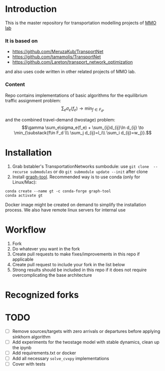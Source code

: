 # Introduction
This is the master repository for transportation modelling projects of [MMO lab](https://labmmo.ru/) 
### It is based on
- https://github.com/MeruzaKub/TransportNet
- https://github.com/tamamolis/TransportNet
- https://github.com/Lareton/transport_network_optimization

and also uses code written in other related projects of MMO lab. 

### Content
Repo contains implementations of basic algorithms for the equilibrium traffic assignment problem:
$$\sum_e \sigma_e(f_e) \to \min_{f \in F_d},$$

and the combined travel-demand (twostage) problem:
$$\gamma \sum_e\sigma_e(f_e) + \sum_{ij}d_{ij}\ln d_{ij} \to \min_{\substack{f\in F_d \\\ \sum_j d_{ij}=l_i\\ \sum_i d_{ij}=w_j}}.$$

# Installation
1. Grab bstabler's TransportationNetworks sumbodule: use `git clone  --recurse submodules`
or do `git submodule update --init` after clone
2. Install [graph-tool](https://graph-tool.skewed.de/). Recommended way is to use conda (only for Linux/Mac):
```
conda create --name gt -c conda-forge graph-tool
conda activate gt
```
Docker image  might be created on demand to simplify the installation process. We also have remote linux servers for internal use

# Workflow
1. Fork
2. Do whatever you want in the fork
3. Create pull requests to make fixes/improvements in this repo if applicable
4. Create pull request to include your fork in the list below
5. Strong results should be included in this repo if it does not require overcomplicating the base architecture

# Recognized forks

# TODO
- [ ] Remove sources/targets with zero arrivals or departures before applying sinkhorn algorithm
- [ ] Add experiments for the twostage model with stable dynamics, clean up the ipynb
- [ ] Add requirements.txt or docker
- [ ] Add all necessary `solve_cvxpy` implementations
- [ ] Cover with tests

